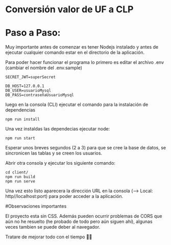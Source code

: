 # Conversión valor de UF a CLP

# Paso a Paso:

Muy importante antes de comenzar es tener Nodejs instalado y
antes de ejecutar cualquier comando estar en el directorio de la aplicación.

Para poder hacer funcionar el programa lo primero es editar el archivo .env (cambiar el nombre del .env.sample)

```
SECRET_JWT=superSecret

DB_HOST=127.0.0.1
DB_USER=usuarioMysql
DB_PASS=contraseñaUsuarioMysql

```

luego en la consola (CLI) ejecutar el comando para la instalación de dependencias

```
npm run install
```

Una vez instaldas las dependecias ejecutar node:

```
npm run start
```

Esperar unos breves segundos (2 a 3) para que se cree la base de datos, se sincronicen las tablas y se creen los usuarios.

Abrir otra consola y ejecutar los siguiente comando:

```
cd client/
npm run build
npm run serve

```

Una vez esto listo aparecera la dirección URL en la consola (--> Local: http//localhost:port) para poder acceder a la aplicación.

#Observaciones importantes

El proyecto esta sin CSS. Además pueden ocurrir problemas de CORS que aún no he resuelto (he probado de todo pero aún siguen ahí), algunas veces tambien se puede deber al navegador.

Tratare de mejorar todo con el tiempo 😵‍💫
